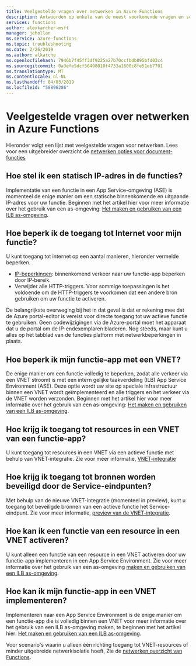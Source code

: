 ```yaml
---
title: Veelgestelde vragen over netwerken in Azure Functions
description: Antwoorden op enkele van de meest voorkomende vragen en scenario's voor netwerken met Azure Functions.
services: functions
author: alexkarcher-msft
manager: jehollan
ms.service: azure-functions
ms.topic: troubleshooting
ms.date: 2/26/2019
ms.author: alkarche
ms.openlocfilehash: 7946b7f45ff3df9225a27b70ccfbdb895bfd03c4
ms.sourcegitcommit: 0a3efe5dcf56498010f4733a1600c8fe51eb7701
ms.translationtype: MT
ms.contentlocale: nl-NL
ms.lasthandoff: 04/03/2019
ms.locfileid: "58896286"
---
```

# <a name="frequently-asked-questions-about-networking-in-azure-functions"></a>Veelgestelde vragen over netwerken in Azure Functions

Hieronder volgt een lijst met veelgestelde vragen voor netwerken. Lees voor een uitgebreider overzicht de [netwerken opties voor document-functies](functions-networking-options.md)

## <a name="how-do-i-set-a-static-ip-in-functions"></a>Hoe stel ik een statisch IP-adres in de functies?

Implementatie van een functie in een App Service-omgeving (ASE) is momenteel de enige manier om een statische binnenkomende en uitgaande IP-adres voor uw functie. Beginnen met het artikel hier voor meer informatie over het gebruik van een as-omgeving: [Het maken en gebruiken van een ILB as-omgeving](../app-service/environment/create-ilb-ase.md).

## <a name="how-do-i-restrict-internet-access-to-my-function"></a>Hoe beperk ik de toegang tot Internet voor mijn functie?

U kunt toegang tot internet op een aantal manieren, hieronder vermelde beperken.

* [IP-beperkingen](../app-service/app-service-ip-restrictions.md): binnenkomend verkeer naar uw functie-app beperken door IP-bereik.
* Verwijder alle HTTP-triggers. Voor sommige toepassingen is het voldoende om de HTTP-triggers te voorkomen dat een andere bron gebruiken om uw functie te activeren.

De belangrijkste overweging bij het in dat geval is dat er rekening mee dat de Azure portal-editor is vereist voor directe toegang tot uw actieve functie te gebruiken. Geen codewijzigingen via de Azure-portal moet het apparaat dat u de portal om de IP-endexemplaren bladeren. Nog steeds, maar kunt u alles op het tabblad van de functies platform met netwerkbeperkingen in plaats.

## <a name="how-do-i-restrict-my-function-app-to-a-vnet"></a>Hoe beperk ik mijn functie-app met een VNET?

De enige manier om een functie volledig te beperken, zodat alle verkeer via een VNET stroomt is met een intern gelijke taakverdeling (ILB) App Service Environment (ASE). Deze optie wordt uw site op speciale infrastructuur binnen een VNET wordt geïmplementeerd en alle triggers en het verkeer via de VNET worden verzonden. Beginnen met het artikel hier voor meer informatie over het gebruik van een as-omgeving: [Het maken en gebruiken van een ILB as-omgeving](../app-service/environment/create-ilb-ase.md).

## <a name="how-can-i-access-resources-in-a-vnet-from-a-function-app"></a>Hoe krijg ik toegang tot resources in een VNET van een functie-app?

U kunt toegang tot resources in een VNET via een actieve functie met behulp van VNET-integratie. Zie voor meer informatie, [VNET-integratie](functions-networking-options.md#vnet-integration)

## <a name="how-do-i-access-resources-protected-by-service-endpoints"></a>Hoe krijg ik toegang tot bronnen worden beveiligd door de Service-eindpunten?

Met behulp van de nieuwe VNET-integratie (momenteel in preview), kunt u toegang tot beveiligde bronnen van een actieve functie het Service-eindpunt. Zie voor meer informatie, [preview van de VNET-integratie](functions-networking-options.md#preview-vnet-integration).

## <a name="how-can-i-trigger-a-function-from-a-resource-in-a-vnet"></a>Hoe kan ik een functie van een resource in een VNET activeren?

U kunt alleen een functie van een resource in een VNET activeren door uw functie-app implementeren in een App Service Environment. Zie voor meer informatie over het gebruik van een as-omgeving [maken en gebruiken van een ILB as-omgeving](../app-service/environment/create-ilb-ase.md).


## <a name="how-can-i-deploy-my-function-app-in-a-vnet"></a>Hoe kan ik mijn functie-app in een VNET implementeren?

Implementeren naar een App Service Environment is de enige manier om een functie-app die is volledig binnen een VNET voor meer informatie over het gebruik van een ILB as-omgeving maken, te beginnen met het artikel hier: [Het maken en gebruiken van een ILB as-omgeving](https://docs.microsoft.com/azure/app-service/environment/create-ilb-ase).

Voor scenario's waarin u alleen één richting toegang tot VNET-resources of minder uitgebreide netwerkisolatie hoeft, Zie de [netwerken overzicht van Functions](functions-networking-options.md).
